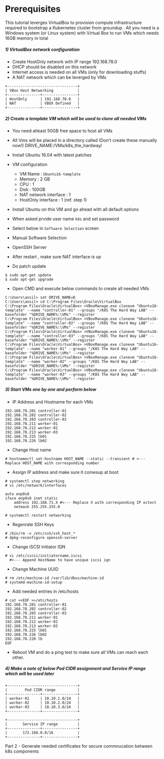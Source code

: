 # Prerequisites

This tutorial leverges VirtualBox to provision compute infrastructure required to 
bootstrap a Kubernetes cluster from groundup . 
All you need is a Windows system (or Linux system) with Virtual Box to run VMs which needs 16GB memory in total 

##### 1) VirtualBox network configuration
- Create HostOnly network with IP range 192.168.78.0
- DHCP should be disabled on this network 
- Internet access is needed on all VMs (only for downloading stuffs)
- A NAT network which can be leverged by VMs 
```
+--------------------------------+
| VBox Host Networking           |
+---------------+----------------+
| HostOnly      | 192.168.78.0   |
| NAT           | VBOX Defined   |
+---------------+----------------+
```
##### 2) Create a template VM which will be used to clone all needed VMs 

- You need atleast 50GB free space to host all VMs
- All Vms will be placed in a directory called (Don't create these manually now!)
 DRIVE_NAME:/VMs/k8s_the_hardway/

- Install Ubuntu 16.04 with latest patches 
- VM configuration  
    - VM Name : `Ubuntu16-template`
    - Memory  : 2 GB 
    - CPU     : 1
    - Disk    : 100GB 
    - NAT network interface : 1 
    - HostOnly interface    : 1 (ref. step 1)	

- Install Ubuntu on this VM and go ahead with all default options
 - When asked prvide user name `k8s` and set password 
 - Select below in `Software Selection` screen 
  - Manual Software Selection
  - OpenSSH Server
  
- After restart , make sure NAT interface is up 
- Do patch update 
```
$ sudo apt-get update 
$ sudo apt-get upgrade 
```
- Open CMD and execute below commands to create all needed VMs 
```
C:\Users\ansil> set DRIVE_NAME=D
C:\Users\ansil> cd C:\Program Files\Oracle\VirtualBox
C:\Program Files\Oracle\VirtualBox> >VBoxManage.exe clonevm "Ubuntu16-template" --name "controller-01" --groups "/K8S The Hard Way LAB" --basefolder "%DRIVE_NAME%:\VMs" --register
C:\Program Files\Oracle\VirtualBox> >VBoxManage.exe clonevm "Ubuntu16-template" --name "controller-02" --groups "/K8S The Hard Way LAB" --basefolder "%DRIVE_NAME%:\VMs" --register  
C:\Program Files\Oracle\VirtualBox> >VBoxManage.exe clonevm "Ubuntu16-template" --name "controller-03" --groups "/K8S The Hard Way LAB" --basefolder "%DRIVE_NAME%:\VMs" --register
C:\Program Files\Oracle\VirtualBox> >VBoxManage.exe clonevm "Ubuntu16-template" --name "worker-01" --groups "/K8S The Hard Way LAB" --basefolder "%DRIVE_NAME%:\VMs" --register
C:\Program Files\Oracle\VirtualBox> >VBoxManage.exe clonevm "Ubuntu16-template" --name "worker-02" --groups "/K8S The Hard Way LAB" --basefolder "%DRIVE_NAME%:\VMs" --register
C:\Program Files\Oracle\VirtualBox> >VBoxManage.exe clonevm "Ubuntu16-template" --name "worker-03" --groups "/K8S The Hard Way LAB" --basefolder "%DRIVE_NAME%:\VMs" --register
```
##### 3) Start VMs one by one and perform below 
- IP Address and Hostname for each VMs 
```
192.168.78.201 controller-01
192.168.78.202 controller-02
192.168.78.203 controller-03
192.168.78.211 worker-01
192.168.78.212 worker-02
192.168.78.213 worker-03
192.168.78.225 lb01
192.168.78.226 lb02
```
- Change Host name 
```
# hostnamectl set-hostname HOST_NAME --static --transient # <--- Replace HOST_NAME with corresponding number
```
- Assign IP address and make sure it comesup at boot 
```
# systemctl stop networking
# vi /etc/network/interfaces

auto enp0s8
iface enp0s8 inet static
    address 192.168.71.X #<--- Replace X with corresponding IP octect
    netmask 255.255.255.0

# systemctl restart networking
```
- Regenrate SSH Keys 
```
# /bin/rm -v /etc/ssh/ssh_host_*
# dpkg-reconfigure openssh-server
```
- Change iSCSI initiator IQN
```
# vi /etc/iscsi/initiatorname.iscsi 
  #<--- Append HostName to have unique iscsi iqn 
```  
- Change Machine UUID 
```
# rm /etc/machine-id /var/lib/dbus/machine-id
# systemd-machine-id-setup
```
- Add needed entries in /etc/hosts 
```
# cat <<EOF >>/etc/hosts
192.168.78.201 controller-01
192.168.78.202 controller-02
192.168.78.203 controller-03
192.168.78.211 worker-01
192.168.78.212 worker-02
192.168.78.213 worker-03
192.168.78.225 lb01
192.168.78.226 lb02
192.168.78.220 lb 
EOF
```
- Reboot VM and do a ping test to make sure all VMs can reach each other.

##### 4) Make a note of below Pod CIDR assignment and Service IP range which will be used later 
```
+--------------------------------+
|        Pod CIDR range          |
+---------------+----------------+
| worker-01     | 10.10.1.0/24   |
| worker-02     | 10.10.2.0/24   |
| worker-03     | 10.10.3.0/24   |
+---------------+----------------+

+--------------------------------+
|       Service IP range         |
+---------------+----------------+
|       172.168.0.0/16           |
+---------------+----------------+
```

Part 2 - Generate needed certificates for secure commnucation between k8s components 
